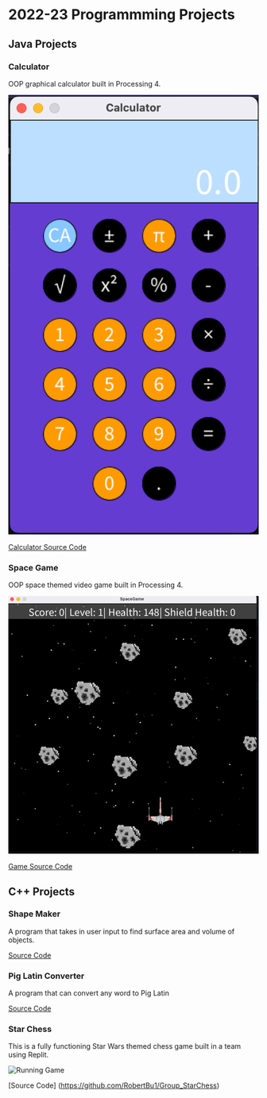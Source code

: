 # 2022-23 Programmming Projects

## Java Projects

### Calculator
OOP graphical calculator built in Processing 4.

![Running Calculator](https://github.com/swood136/programming-portfolio23/blob/main/images/calc.png?raw=true)

[Calculator Source Code](https://github.com/swood136/programming-portfolio23/tree/main/src/Calc/Calculator/Calculator)

### Space Game
OOP space themed video game built in Processing 4.

![Running Game](https://github.com/swood136/programming-portfolio23/blob/main/images/spaceGame.png?raw=true)

[Game Source Code](https://github.com/swood136/programming-portfolio23/tree/main/src/game)

## C++ Projects

### Shape Maker

A program that takes in user input to find surface area and volume of objects.

[Source Code](https://github.com/swood136/programming-portfolio23/tree/main/src/ShapeMaker)

### Pig Latin Converter

A program that can convert any word to Pig Latin

[Source Code](https://github.com/swood136/programming-portfolio23/blob/main/src/PigLatin/PigLatin)

### Star Chess

This is a fully functioning Star Wars themed chess game built in a team using Replit.

![Running Game]( )

[Source Code] (https://github.com/RobertBu1/Group_StarChess)
